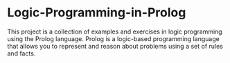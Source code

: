 # Logic-Programming-in-Prolog
This project is a collection of examples and exercises in logic programming using the Prolog language. Prolog is a logic-based programming language that allows you to represent and reason about problems using a set of rules and facts. 
